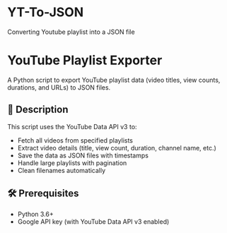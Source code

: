 # YT-To-JSON
Converting Youtube playlist into a JSON file

# YouTube Playlist Exporter

A Python script to export YouTube playlist data (video titles, view counts, durations, and URLs) to JSON files.

## 📝 Description

This script uses the YouTube Data API v3 to:
- Fetch all videos from specified playlists
- Extract video details (title, view count, duration, channel name, etc.)
- Save the data as JSON files with timestamps
- Handle large playlists with pagination
- Clean filenames automatically

## 🛠️ Prerequisites

- Python 3.6+
- Google API key (with YouTube Data API v3 enabled)

